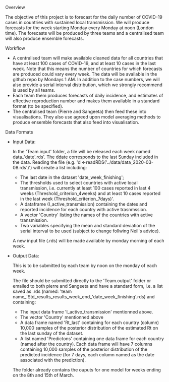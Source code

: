 Overview

The objective of this project is to forecast for the daily number of
COVID-19 cases in countries with sustained local transmission. We will
produce forecasts for the week starting Monday every Monday at noon
(London time). The forecasts will be produced by three teams and a
centralised team will also produce ensemble forecasts.


Workflow

- A centralised team will make available cleaned data for all
  countries that have at least 100 cases of COVID-19, and at least
  10 cases in the last week. Note that this means the number of
  countries for which forecasts are produced could vary every
  week. The data will be available in the github repo by Mondays 1
  AM. In addition to the case numbers, we will also provide a serial
  interval distribution, which we strongly recommend is used by all teams.
- Each team them produces forecasts of daily incidence, and estimates
  of effective reproduction number and makes them available in a
  standard format (to be specified).
- The centralised team (Pierre and Sangeeta) then feed these into
  visualisations. They also use agreed upon model averaging methods to
  produce ensemble forecasts that also feed into visualisation.


Data Formats
 - Input Data: 
   
   In the 'Team.input' folder, a file will be released each week named data_'date'.rds'. The ddate corresponds to     the last Sunday included in the data.
   Reading the file (e.g. 'd <-readRDS('../data/data_2020-03-08.rds')') will create a list including:
   * The last date in the dataset 'date_week_finishing';
   * The thresholds used to select countries with active local transmission, i.e. currently at least 100 cases reported in last 4 weeks (Threshold_criterion_4weeks) and at least 10 cases reported in the last week        (Threshold_criterion_7days)'.
   * A dataframe (I_active_transmission) containing the dates and reported incidence for each country with        active trasnmssion.
   * A vector 'Country' listing the names of the countries with active transmission.
   * Two variables specifying the mean and standard deviation of the serial interval to be used (subject to       change follwing Neil's advice).
   
   A new input file (.rds) will be made available by monday morning of each week.
   
 - Output Data:
   
   This is to be submitted by each team by noon on the monday of each week.
   
   The file should be submitted directly to the 'Team.output' folder or emailed to both pierre and Sangeeta and have a standard form, i.e.  a list saved as .rds (named: 'team name_'Std_results_results_week_end_'date_week_finishing'.rds)  and containing:
   * The input data frame 'I_active_transmission' mentionned above.
   * The vector 'Country' mentionned above
   * A data frame named 'Rt_last' containing for each country (column) 10,000 samples of the posterior distribution of the estimated Rt on the last sunday of the dataset.
   * A list named 'Predictons' containing one data frame for each country (named after the country). Each data frame will have 7 columns containing 10,000 samples of the posterior distribution of the predicted incidence (for 7 days, each column named as the date associated with the prediction). 
   
   The folder already contains the ouputs for one model for weeks ending on the 8th and 15th of March.
  
